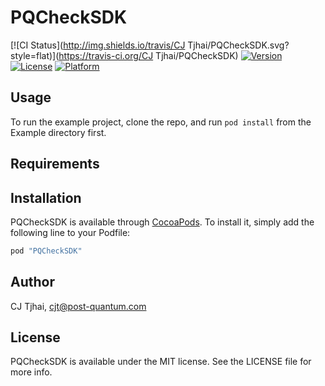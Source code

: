 # PQCheckSDK

[![CI Status](http://img.shields.io/travis/CJ Tjhai/PQCheckSDK.svg?style=flat)](https://travis-ci.org/CJ Tjhai/PQCheckSDK)
[![Version](https://img.shields.io/cocoapods/v/PQCheckSDK.svg?style=flat)](http://cocoapods.org/pods/PQCheckSDK)
[![License](https://img.shields.io/cocoapods/l/PQCheckSDK.svg?style=flat)](http://cocoapods.org/pods/PQCheckSDK)
[![Platform](https://img.shields.io/cocoapods/p/PQCheckSDK.svg?style=flat)](http://cocoapods.org/pods/PQCheckSDK)

## Usage

To run the example project, clone the repo, and run `pod install` from the Example directory first.

## Requirements

## Installation

PQCheckSDK is available through [CocoaPods](http://cocoapods.org). To install
it, simply add the following line to your Podfile:

```ruby
pod "PQCheckSDK"
```

## Author

CJ Tjhai, cjt@post-quantum.com

## License

PQCheckSDK is available under the MIT license. See the LICENSE file for more info.
